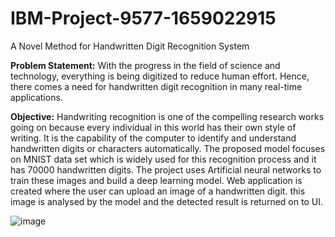 # IBM-Project-9577-1659022915
A Novel Method for Handwritten Digit Recognition System

**Problem Statement:**
With the progress in the field of science and technology, everything is being digitized to reduce human effort. Hence, there comes a need for handwritten digit recognition in many real-time applications.

**Objective:**
Handwriting recognition is one of the compelling research works going on because every individual in this world has their own style of writing. It is the capability of the computer to identify and understand handwritten digits or characters automatically. The proposed model focuses on MNIST data set which is widely used for this recognition process and it has 70000 handwritten digits. The project uses Artificial neural networks to train these images and build a deep learning model. Web application is created where the user can upload an image of a handwritten digit. this image is analysed by the model and the detected result is returned on to UI.


![image](https://user-images.githubusercontent.com/106163978/195664093-03fded2a-4bc9-4bcb-840d-d246fc95ba8a.png)
